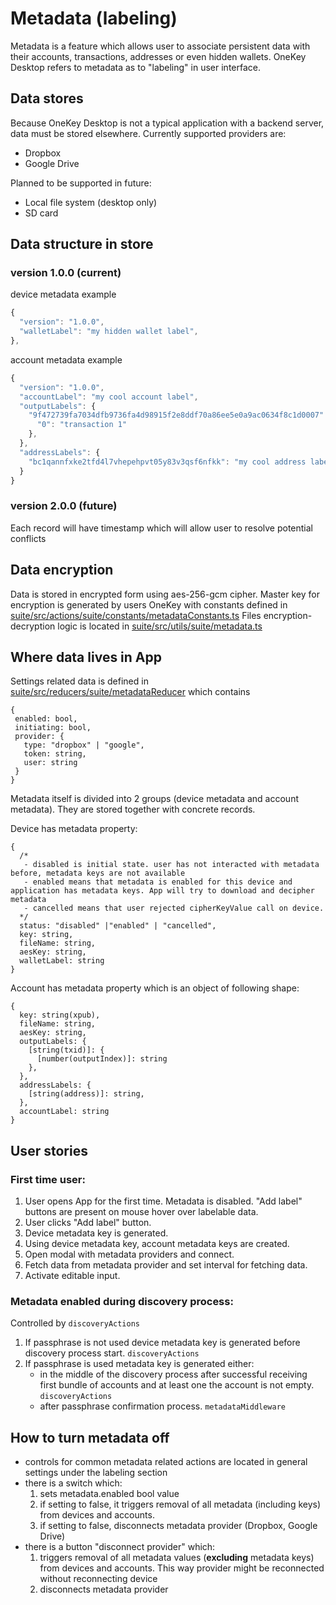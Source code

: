 # Metadata (labeling)

Metadata is a feature which allows user to associate persistent data with their accounts, transactions, addresses or even hidden wallets.
OneKey Desktop refers to metadata as to "labeling" in user interface.

## Data stores
Because OneKey Desktop is not a typical application with a backend server, data must be stored elsewhere. Currently supported providers are:
- Dropbox
- Google Drive

Planned to be supported in future:
- Local file system (desktop only)
- SD card

## Data structure in store
### version 1.0.0 (current)
device metadata example
```javascript
{
  "version": "1.0.0",
  "walletLabel": "my hidden wallet label",
},
```
account metadata example
```javascript
{
  "version": "1.0.0",
  "accountLabel": "my cool account label",
  "outputLabels": {
    "9f472739fa7034dfb9736fa4d98915f2e8ddf70a86ee5e0a9ac0634f8c1d0007": {
      "0": "transaction 1"
    },
  },
  "addressLabels": {
    "bc1qannfxke2tfd4l7vhepehpvt05y83v3qsf6nfkk": "my cool address label",
  }
}
```

### version 2.0.0 (future)
Each record will have timestamp which will allow user to resolve potential conflicts

## Data encryption
Data is stored in encrypted form using aes-256-gcm cipher.
Master key for encryption is generated by users OneKey with constants defined in
[suite/src/actions/suite/constants/metadataConstants.ts](../src/actions/suite/constants/metadataConstants.ts#L18)
Files encryption-decryption logic is located in
[suite/src/utils/suite/metadata.ts](../src/utils/suite/metadata.ts)

## Where data lives in App
Settings related data is defined in [suite/src/reducers/suite/metadataReducer](../src/reducers/suite/metadataReducer.ts) which contains
```
{
 enabled: bool,
 initiating: bool,
 provider: {
   type: "dropbox" | "google",
   token: string,
   user: string
 }
}
```

Metadata itself is divided into 2 groups (device metadata and account metadata). They are stored together with concrete records.

Device has metadata property:

```
{
  /*
   - disabled is initial state. user has not interacted with metadata before, metadata keys are not available
   - enabled means that metadata is enabled for this device and application has metadata keys. App will try to download and decipher metadata
   - cancelled means that user rejected cipherKeyValue call on device.
  */
  status: "disabled" |"enabled" | "cancelled",
  key: string,
  fileName: string,
  aesKey: string,
  walletLabel: string
}

```

Account has metadata property which is an object of following shape:

```
{
  key: string(xpub),
  fileName: string,
  aesKey: string,
  outputLabels: {
    [string(txid)]: {
      [number(outputIndex)]: string
    },
  },
  addressLabels: {
    [string(address)]: string,
  },
  accountLabel: string
}
```

## User stories
### First time user:
1. User opens App for the first time. Metadata is disabled. "Add label" buttons are present on mouse hover over labelable data.
1. User clicks "Add label" button.
1. Device metadata key is generated.
1. Using device metadata key, account metadata keys are created.
1. Open modal with metadata providers and connect.
1. Fetch data from metadata provider and set interval for fetching data.
1. Activate editable input.

### Metadata enabled during discovery process:
Controlled by `discoveryActions`
1. If passphrase is not used device metadata key is generated before discovery process start. `discoveryActions`
1. If passphrase is used metadata key is generated either:
    * in the middle of the discovery process after successful receiving first bundle of accounts and at least one the account is not empty. `discoveryActions`
    * after passphrase confirmation process. `metadataMiddleware`

## How to turn metadata off
- controls for common metadata related actions are located in general settings under the labeling section
- there is a switch which:
    1. sets metadata.enabled bool value
    1. if setting to false, it triggers removal of all metadata (including keys) from devices and accounts.
    1. if setting to false, disconnects metadata provider (Dropbox, Google Drive)
- there is a button "disconnect provider" which:
    1. triggers removal of all metadata values (**excluding** metadata keys) from devices and accounts. This way provider might be reconnected without reconnecting device
    1. disconnects metadata provider
